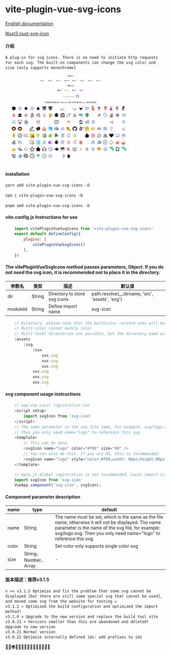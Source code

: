 # vite-plugin-vue-svg-icons
[English documentation](README.en.md) 

[Nuxt3 nuxt-svg-icon](https://github.com/335296558/nuxt-svg-icon)

#### 介绍
    A plug-in for svg icons. There is no need to initiate http requests for each svg. The built-in components can change the svg color and size [only supports monochrome]
    

<img src="./demo/src/assets/demo_git_svgo.gif" width="400px">

#### installation
    yarn add vite-plugin-vue-svg-icons -D

    npm i vite-plugin-vue-svg-icons -D

    pnpm add vite-plugin-vue-svg-icons -D

#### vite.config.js Instructions for use
```js
    import vitePluginVueSvgIcons from 'vite-plugin-vue-svg-icons'
    export default defineConfig({
        plugins: [
            vitePluginVueSvgIcons()
        ],
    })
```
#### The vitePluginVueSvgIcons method passes parameters, Object. If you do not need the svg icon, it is recommended not to place it in the directory.

| 参数名 | 类型 | 描述 | 默认值 |
| -------- | -------- | -------- | -------- |
|dir|String|Directory to store svg icons|path.resolve(__dirname, 'src', 'assets', 'svg')|
|moduleId|String|Define import name|svg-icon|
```js
    // Directory, please note that the multicolor related ones will be abandoned starting from v3.1.4.
    // Multi-color cannot modify color
    // Multi-level directories are possible, but the directory name will not be added to the svg name, so the svg name must be unique.
    |assets
        |svg
            |xxx
                xxx.svg
                xxx.svg
                xxx.svg
            xxx.svg
            xxx.svg
            xxx.svg
```
#### svg component usage instructions
```js
    // app.vue Local registration use
    <script setup>
        import svgIcon from 'svg-icon'
    </script>
    // The name parameter is the svg file name, for example: svg/logo.svg
    // Then you only need name="logo" to reference this svg
    <template>
        // This can be done
        <svgIcon name="logo" color="#f00" size="80" />
        // You can also do this. If you are H5, this is recommended.
        <svgIcon name="logo" style="color:#f00;width: 80px;height:80px" />
    </template>
```

```js
    // main.js Global registration is not recommended. Local import is recommended.
    import svgIcon from 'svg-icon'
    VueApp.component('svg-icon', svgIcon);
```

#### Component parameter description
| name | type | default |
| -------- | ------- | -------- |
|name|String|The name must be set, which is the same as the file name, otherwise it will not be displayed. The name parameter is the name of the svg file, for example: svg/logo.svg. Then you only need name="logo" to reference this svg.|
|color|String| Set color only supports single color svg|
|size|String、Number、Array| - |

<!-- [示列图像]() -->


#### 版本描述：推荐v3.1.5
    v >= v3.1.5 Optimize and fix the problem that some svg cannot be displayed [but there are still some special svg that cannot be used], and moved some svg from the website for testing ☑
    v3.1.2 > Optimized the build configuration and optimized the import method!
    v3.1.0 > Upgrade to the new version and replace the build tool vite
    v3.0.21 < Versions smaller than this are abandoned and deleted! Upgrade to new version
    v3.0.21 Normal version
    v3.0.22 Optimize internally defined ids: add prefixes to ids
    

🤡👻👽👾🤖😈🤠👺👹😉😜🤪🤪🤪🤪
